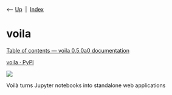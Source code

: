<div class="nav">

⟵ [Up](index.html)  \|  [Index](index.html)

</div>

# voila

<div class="cards">

<div class="card">

<div class="card-title">

[Table of contents — voila 0.5.0a0
documentation](https://voila.readthedocs.io/en/stable/index.html)

</div>

</div>

<div class="card">

<div class="card-title">

[voila · PyPI](https://pypi.org/project/voila)

</div>

<div class="card-image">

[![](https://pypi.org/static/images/twitter.abaf4b19.webp)](https://pypi.org/project/voila)

</div>

Voilà turns Jupyter notebooks into standalone web applications

</div>

</div>
